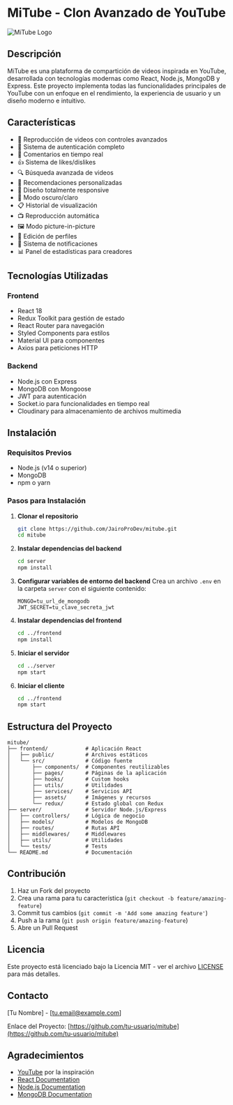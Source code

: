 # MiTube - Clon Avanzado de YouTube

![MiTube Logo](frontend/public/logo192.png)

## Descripción

MiTube es una plataforma de compartición de videos inspirada en YouTube, desarrollada con tecnologías modernas como React, Node.js, MongoDB y Express. Este proyecto implementa todas las funcionalidades principales de YouTube con un enfoque en el rendimiento, la experiencia de usuario y un diseño moderno e intuitivo.

## Características

- 🎥 Reproducción de videos con controles avanzados
- 👤 Sistema de autenticación completo
- 💬 Comentarios en tiempo real
- 👍 Sistema de likes/dislikes
- 🔍 Búsqueda avanzada de videos
- 🎯 Recomendaciones personalizadas
- 📱 Diseño totalmente responsive
- 🌙 Modo oscuro/claro
- 📋 Historial de visualización
- 📺 Reproducción automática
- 🖼️ Modo picture-in-picture
- 📝 Edición de perfiles
- 🔔 Sistema de notificaciones
- 📊 Panel de estadísticas para creadores

## Tecnologías Utilizadas

### Frontend
- React 18
- Redux Toolkit para gestión de estado
- React Router para navegación
- Styled Components para estilos
- Material UI para componentes
- Axios para peticiones HTTP

### Backend
- Node.js con Express
- MongoDB con Mongoose
- JWT para autenticación
- Socket.io para funcionalidades en tiempo real
- Cloudinary para almacenamiento de archivos multimedia

## Instalación

### Requisitos Previos
- Node.js (v14 o superior)
- MongoDB
- npm o yarn

### Pasos para Instalación

1. **Clonar el repositorio**
   ```bash
   git clone https://github.com/JairoProDev/mitube.git
   cd mitube
   ```

2. **Instalar dependencias del backend**
   ```bash
   cd server
   npm install
   ```

3. **Configurar variables de entorno del backend**
   Crea un archivo `.env` en la carpeta `server` con el siguiente contenido:
   ```
   MONGO=tu_url_de_mongodb
   JWT_SECRET=tu_clave_secreta_jwt
   ```

4. **Instalar dependencias del frontend**
   ```bash
   cd ../frontend
   npm install
   ```

5. **Iniciar el servidor**
   ```bash
   cd ../server
   npm start
   ```

6. **Iniciar el cliente**
   ```bash
   cd ../frontend
   npm start
   ```

## Estructura del Proyecto

```
mitube/
├── frontend/            # Aplicación React
│   ├── public/          # Archivos estáticos
│   └── src/             # Código fuente
│       ├── components/  # Componentes reutilizables
│       ├── pages/       # Páginas de la aplicación
│       ├── hooks/       # Custom hooks
│       ├── utils/       # Utilidades
│       ├── services/    # Servicios API
│       ├── assets/      # Imágenes y recursos
│       └── redux/       # Estado global con Redux
├── server/              # Servidor Node.js/Express
│   ├── controllers/     # Lógica de negocio
│   ├── models/          # Modelos de MongoDB
│   ├── routes/          # Rutas API
│   ├── middlewares/     # Middlewares
│   ├── utils/           # Utilidades
│   └── tests/           # Tests
└── README.md            # Documentación
```

## Contribución

1. Haz un Fork del proyecto
2. Crea una rama para tu característica (`git checkout -b feature/amazing-feature`)
3. Commit tus cambios (`git commit -m 'Add some amazing feature'`)
4. Push a la rama (`git push origin feature/amazing-feature`)
5. Abre un Pull Request

## Licencia

Este proyecto está licenciado bajo la Licencia MIT - ver el archivo [LICENSE](LICENSE) para más detalles.

## Contacto

[Tu Nombre] - [tu.email@example.com]

Enlace del Proyecto: [https://github.com/tu-usuario/mitube](https://github.com/tu-usuario/mitube)

## Agradecimientos

- [YouTube](https://www.youtube.com) por la inspiración
- [React Documentation](https://reactjs.org/)
- [Node.js Documentation](https://nodejs.org/)
- [MongoDB Documentation](https://docs.mongodb.com/)
